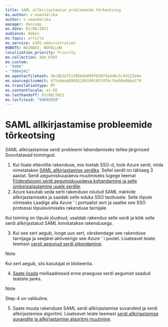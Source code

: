 ```yaml
---
title: SAML allkirjastamise probleemide tõrkeotsing
ms.author: v-smandalika
author: v-smandalika
manager: dansimp
ms.date: 03/08/2021
audience: Admin
ms.topic: article
ms.service: o365-administration
ROBOTS: NOINDEX, NOFOLLOW
localization_priority: Priority
ms.collection: Adm_O365
ms.custom:
- "9406"
- "9004341"
ms.openlocfilehash: 3bc8b2e751395b8a099fb5079ad40c5c93222e0e
ms.sourcegitcommit: 475a9eaa095812091991857df6cf6490a8bbe179
ms.translationtype: MT
ms.contentlocale: et-EE
ms.lasthandoff: 03/08/2021
ms.locfileid: "50692910"
---
```

# <a name="troubleshoot-saml-signing-certificate-issues"></a>SAML allkirjastamise probleemide tõrkeotsing

SAML allkirjastamise serdi probleemi lahendamiseks tehke järgmised Soovitatavad toimingud.

1. Kui lisate ettevõtte rakenduse, mis toetab SSO-d, loob Azure serdi, mida nimetatakse [SAML allkirjastamise serdiks](https://docs.microsoft.com/azure/active-directory/manage-apps/manage-certificates-for-federated-single-sign-on#auto-generated-certificate-for-gallery-and-non-gallery-applications). Sellel serdil on tähtaeg 3 aastat. Serdi aegumiskuupäeva muutmiseks lugege teemat [Föderatsiooni serdi aegumiskuupäeva kohandamine ja selle ümberpaigutamine uuele serdile](https://docs.microsoft.com/azure/active-directory/manage-apps/manage-certificates-for-federated-single-sign-on#customize-the-expiration-date-for-your-federation-certificate-and-roll-it-over-to-a-new-certificate).
2. Azure kasutab seda serti rakenduse nõutud SAML märkide allkirjastamiseks ja saadab selle eduka SSO taotlusele. Selle lõpule viimiseks Laadige alla Azure ' i portaalist sert ja saatke see SSO protsessi lõpuleviimiseks rakenduse tarnijale.

Kui toiming on lõpule jõudnud, usaldab rakendus selle serdi ja kõik selle serdi allkirjastatud SAML kinnitatakse rakendusega.

3. Kui see sert aegub, looge uus sert, värskendage see rakenduse tarnijaga ja seejärel aktiveerige see Azure ' i poolel. Lisateavet leiate teemast [varsti aegunud serdi pikendamine](https://docs.microsoft.com/azure/active-directory/manage-apps/manage-certificates-for-federated-single-sign-on#renew-a-certificate-that-will-soon-expire).

> [!NOTE]
> Kui sert aegub, siis kasutajat ei blokeerita.

4. [Saate lisada](https://docs.microsoft.com/azure/active-directory/manage-apps/manage-certificates-for-federated-single-sign-on#add-email-notification-addresses-for-certificate-expiration) meiliaadressid enne praeguse serdi aegumist saadud teatiste jaoks.

> [!NOTE]
> Step-4 on valikuline.

5. Saate muuta rakenduse SAML serdi allkirjastamise suvandeid ja serdi allkirjastamise algoritmi. Lisateavet leiate teemast [serdi allkirjastamise suvandite ja allkirjastamise algoritmi muutmine](https://docs.microsoft.com/azure/active-directory/manage-apps/certificate-signing-options).

